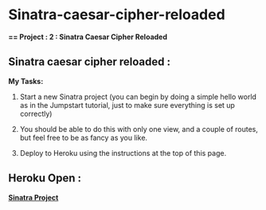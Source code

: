 # Sinatra-caesar-cipher-reloaded

**== Project : 2 : Sinatra Caesar Cipher Reloaded**

## Sinatra caesar cipher reloaded :
  
  **My Tasks:**

 1.  Start a new Sinatra project (you can begin by doing a simple hello world as in the Jumpstart tutorial, just to make sure    everything is set up correctly)
 
 2.  You should be able to do this with only one view, and a couple of routes, but feel free to be as fancy as you like.
 
 3.  Deploy to Heroku using the instructions at the top of this page.

## Heroku Open :

**[Sinatra Project](https://ancient-bayou-65013.herokuapp.com/)**
